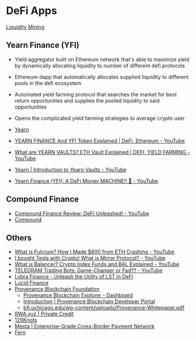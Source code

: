 # DeFi Apps

[Liquidity Mining](decentralized-applications/liquidity-mining.md)

## Yearn Finance (YFI)

- Yield aggregator built on Ethereum network that's able to maximize yield by dynamically allocating liquidity to number of different defi protocols
- Ethereum dapp that automatically allocates supplied liquidity to different pools in the defi ecosystem
- Automated yield farming protocol that searches the market for best return opportunities and supplies the pooled liquidity to said opportunities
- Opens the complicated yield farming strategies to average crypto user

- [Yearn](https://yearn.finance/)
- [YEARN FINANCE And YFI Token Explained | DeFi, Ethereum - YouTube](https://www.youtube.com/watch?v=qG1goOptZ5w&ab_channel=Finematics)
- [What are YEARN VAULTS? ETH Vault Explained | DEFI, YIELD FARMING - YouTube](https://www.youtube.com/watch?v=9vTaNl2_B8A&ab_channel=Finematics)
- [Yearn | Introduction to Yearn Vaults - YouTube](https://www.youtube.com/watch?v=a1TsO62402c)
- [Yearn Finance (YFI): A DeFi Money MACHINE!! 💸 - YouTube](https://www.youtube.com/watch?v=opfkTb4ndvc)

## Compound Finance

- [Compound Finance Review: DeFi Unleashed! - YouTube](https://www.youtube.com/watch?v=FUhlxX0pYQo)
- [Compound](https://compound.finance/)

## Others

- [What is Fulcrum? How I Made $600 from ETH Crashing - YouTube](https://www.youtube.com/watch?v=OqTGu9NlaBI)
- [I bought Tesla with Crypto! What is Mirror Protocol? - YouTube](https://www.youtube.com/watch?v=dCpckWMXi4o)
- [What is Balancer? Crypto Index Funds and BAL Explained - YouTube](https://www.youtube.com/watch?v=IX6rUhNC8uA)
- [TELEGRAM Trading Bots: Game-Changer or Fad?? - YouTube](https://www.youtube.com/watch?v=FzgE0EPFpfY)
- [Lybra Finance - Unleash the Utility of LST in DeFi](https://route2fi.substack.com/p/lybra-finance-unleash-the-utility)
- [Lucid Finance](https://lucidfinance.xyz/)
- [Provenance Blockchain Foundation](https://provenance.io/)
	- [Provenance Blockchain Explorer - Dashboard](https://explorer.provenance.io/dashboard)
	- [Introduction | Provenance Blockchain Developer Portal](https://developer.provenance.io/docs/)
	- [bfi.uchicago.edu/wp-content/uploads/Provenance-Whitepaper.pdf](https://bfi.uchicago.edu/wp-content/uploads/Provenance-Whitepaper.pdf)
- [RWA.xyz \| Private Credit](https://app.rwa.xyz/private_credit)
- [129Knots](https://129knots.com/)
- [Mesta \| Enterprise-Grade Cross-Border Payment Network](https://www.mesta.xyz/)
- [Fern](https://fernhq.com/)
